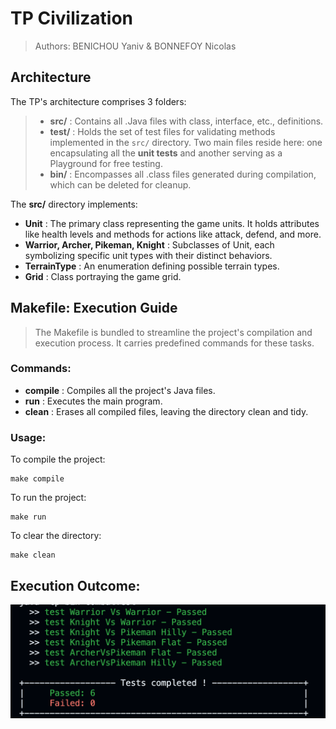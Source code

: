# TP Civilization

> Authors: BENICHOU Yaniv & BONNEFOY Nicolas

## Architecture

The TP's architecture comprises 3 folders:

> - **src/** : Contains all .Java files with class, interface, etc., definitions.
> - **test/** : Holds the set of test files for validating methods implemented in the `src/` directory. Two main files reside here: one encapsulating all the **unit tests** and another serving as a Playground for free testing.
> - **bin/** : Encompasses all .class files generated during compilation, which can be deleted for cleanup.

The **src/** directory implements:

- **Unit** : The primary class representing the game units. It holds attributes like health levels and methods for actions like attack, defend, and more.
- **Warrior, Archer, Pikeman, Knight** : Subclasses of Unit, each symbolizing specific unit types with their distinct behaviors.
- **TerrainType** : An enumeration defining possible terrain types.
- **Grid** : Class portraying the game grid.

## Makefile: Execution Guide

> The Makefile is bundled to streamline the project's compilation and execution process. It carries predefined commands for these tasks.

### Commands:

- **compile** : Compiles all the project's Java files.
- **run** : Executes the main program.
- **clean** : Erases all compiled files, leaving the directory clean and tidy.

### Usage:

To compile the project:

```
make compile
```

To run the project:

```
make run
```

To clear the directory:

```
make clean
```

## Execution Outcome:
![img_src](./result.png)
